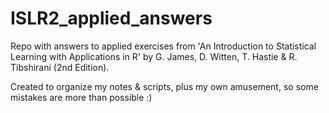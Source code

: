 # ISLR2_applied_answers
Repo with answers to applied exercises from 'An Introduction to Statistical Learning with Applications in R' by G. James, D. Witten, T. Hastie &amp; R. Tibshirani (2nd Edition).

Created to organize my notes & scripts, plus my own amusement, so some mistakes are more than possible :) 
